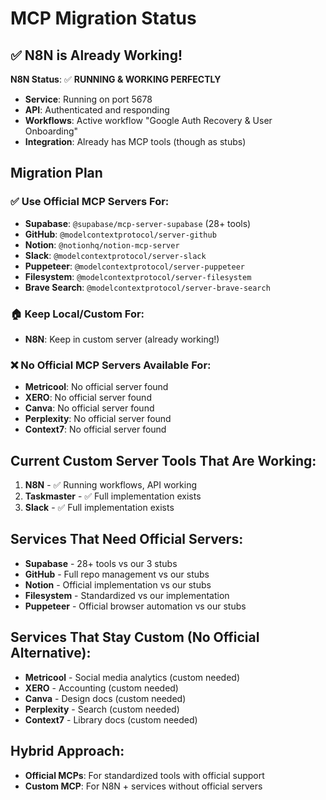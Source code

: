 # MCP Migration Status

## ✅ N8N is Already Working!

**N8N Status**: ✅ **RUNNING & WORKING PERFECTLY**
- **Service**: Running on port 5678
- **API**: Authenticated and responding
- **Workflows**: Active workflow "Google Auth Recovery & User Onboarding" 
- **Integration**: Already has MCP tools (though as stubs)

## Migration Plan

### ✅ **Use Official MCP Servers For:**
- **Supabase**: `@supabase/mcp-server-supabase` (28+ tools)
- **GitHub**: `@modelcontextprotocol/server-github`
- **Notion**: `@notionhq/notion-mcp-server`
- **Slack**: `@modelcontextprotocol/server-slack`
- **Puppeteer**: `@modelcontextprotocol/server-puppeteer`
- **Filesystem**: `@modelcontextprotocol/server-filesystem`
- **Brave Search**: `@modelcontextprotocol/server-brave-search`

### 🏠 **Keep Local/Custom For:**
- **N8N**: Keep in custom server (already working!)

### ❌ **No Official MCP Servers Available For:**
- **Metricool**: No official server found
- **XERO**: No official server found  
- **Canva**: No official server found
- **Perplexity**: No official server found
- **Context7**: No official server found

## Current Custom Server Tools That Are Working:
1. **N8N** - ✅ Running workflows, API working
2. **Taskmaster** - ✅ Full implementation exists
3. **Slack** - ✅ Full implementation exists

## Services That Need Official Servers:
- **Supabase** - 28+ tools vs our 3 stubs
- **GitHub** - Full repo management vs our stubs
- **Notion** - Official implementation vs our stubs
- **Filesystem** - Standardized vs our implementation
- **Puppeteer** - Official browser automation vs our stubs

## Services That Stay Custom (No Official Alternative):
- **Metricool** - Social media analytics (custom needed)
- **XERO** - Accounting (custom needed)
- **Canva** - Design docs (custom needed)
- **Perplexity** - Search (custom needed)
- **Context7** - Library docs (custom needed)

## Hybrid Approach:
- **Official MCPs**: For standardized tools with official support
- **Custom MCP**: For N8N + services without official servers